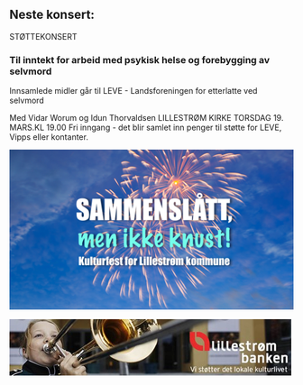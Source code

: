 ## Neste konsert:
STØTTEKONSERT 
### Til inntekt for arbeid med psykisk helse og forebygging av selvmord
Innsamlede midler går til LEVE - Landsforeningen for etterlatte ved selvmord 

Med Vidar Worum og Idun Thorvaldsen
LILLESTRØM KIRKE TORSDAG 19. MARS.KL 19.00
Fri inngang - det blir samlet inn penger til støtte for LEVE, Vipps eller kontanter.

![LillCanto Julekonsert 2019](assets/bilder_til_web/SMIKplakat.jpg)

![LillCanto Julekonsert 2019](assets/bilder_til_web/Lillestrombanken.jpg)
